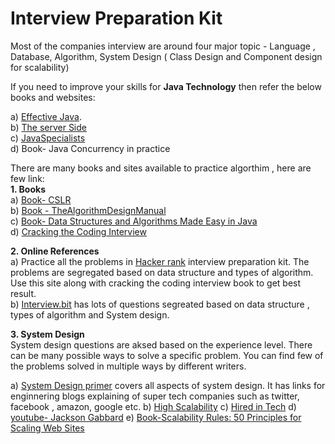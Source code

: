 # Interview Preparation Kit

Most of the companies interview are around four major topic - Language , Database, Algorithm, System Design ( Class Design and Component design for scalability)

If you need to improve your skills for **Java Technology** then refer the below books and websites:
    
a) [Effective Java](https://www.amazon.in/Effective-Java-Joshua-Bloch-ebook/dp/B078H61SCH). <br/>
b) [The server Side](https://www.theserverside.com/) <br/>
c) [JavaSpecialists](https://www.javaspecialists.eu/) <br/>
d) Book- Java Concurrency in practice

There are many books and sites available to practice algorthim , here are few link: <br/>
         **1. Books**   <br/>
a) [Book- CSLR](https://www.amazon.com/Introduction-Algorithms-3rd-MIT-Press/dp/0262033844) <br/>
b) [Book - TheAlgorithmDesignManual](http://www.algorist.com/) <br/>
c) [Book- Data Structures and Algorithms Made Easy in Java](https://www.amazon.in/Data-Structures-Algorithms-Made-Easy-ebook/dp/B01N32J05C) <br/>
d) [Cracking the Coding Interview](https://www.amazon.in/Cracking-Coding-Interview-Programing-Questions/dp/0984782850)

**2. Online References**   <br/>
a)	Practice all the problems in [Hacker rank](https://www.hackerrank.com/) interview preparation kit. The problems are segregated based on data structure and types of algorithm. Use this site along with cracking the coding interview book to get best result. <br/>
b)	[Interview.bit](https://www.interviewbit.com/) has lots of questions segreated based on data structure , types of algorithm and System design.


**3. System Design**   <br/>
System design questions are aksed based on the experience level. There can be many possible ways to solve a specific problem. You can find few of the problems solved in multiple ways by different writers.

a) [System Design primer](https://github.com/donnemartin/system-design-primer) covers all aspects of system design. It has links for enginnering blogs explaining of super tech companies such as twitter, facebook , amazon, google etc.
b) [High Scalability](http://highscalability.com/)
c) [Hired in Tech](https://www.hiredintech.com/)
d) [youtube- Jackson Gabbard](https://www.youtube.com/watch?v=ZgdS0EUmn70&t=9s)
e) [Book-Scalability Rules: 50 Principles for Scaling Web Sites](https://www.amazon.in/Scalability-Rules-Principles-Scaling-Sites/dp/0321753887)

